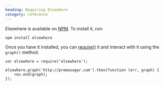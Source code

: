 ```yaml
--- 
heading: Requiring Elsewhere
category: reference
---
```


Elsewhere is available on [NPM][npm]. To install it, run:

    npm install elsewhere

Once you have it installed, you can [require()][require] it and interact with it using the `graph()` method.

    var elsewhere = require('elsewhere');

    elsewhere.graph('http://premasagar.com').then(function (err, graph) {
        res.end(graph);
    });


[npm]: https://npmjs.org/package/elsewhere
[require]: http://nodejs.org/api/globals.html#globals_require